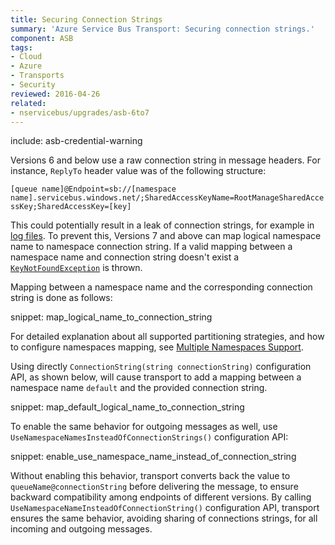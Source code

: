 ```yaml
---
title: Securing Connection Strings
summary: 'Azure Service Bus Transport: Securing connection strings.'
component: ASB
tags:
- Cloud
- Azure
- Transports 
- Security
reviewed: 2016-04-26
related:
- nservicebus/upgrades/asb-6to7
---
```


include: asb-credential-warning

Versions 6 and below use a raw connection string in message headers. For instance, `ReplyTo` header value was of the following structure:

`[queue name]@Endpoint=sb://[namespace name].servicebus.windows.net/;SharedAccessKeyName=RootManageSharedAccessKey;SharedAccessKey=[key]`

This could potentially result in a leak of connection strings, for example in [log files](/nservicebus/logging/). To prevent this, Versions 7 and above can map logical namespace name to namespace connection string. If a valid mapping between a namespace name and connection string doesn't exist a [`KeyNotFoundException`](https://msdn.microsoft.com/en-us/library/system.collections.generic.keynotfoundexception.aspx) is thrown.

Mapping between a namespace name and the corresponding connection string is done as follows:

snippet: map_logical_name_to_connection_string

For detailed explanation about all supported partitioning strategies, and how to configure namespaces mapping, see [Multiple Namespaces Support](multiple-namespaces-support.md).
  
Using directly `ConnectionString(string connectionString)` configuration API, as shown below, will cause transport to add a mapping between a namespace name `default` and the provided connection string.

snippet: map_default_logical_name_to_connection_string

To enable the same behavior for outgoing messages as well, use `UseNamespaceNamesInsteadOfConnectionStrings()` configuration API:

snippet: enable_use_namespace_name_instead_of_connection_string

Without enabling this behavior, transport converts back the value to `queueName@connectionString` before delivering the message, to ensure backward compatibility among endpoints of different versions. By calling `UseNamespaceNameInsteadOfConnectionString()` configuration API, transport ensures the same behavior, avoiding sharing of connections strings, for all incoming and outgoing messages.
